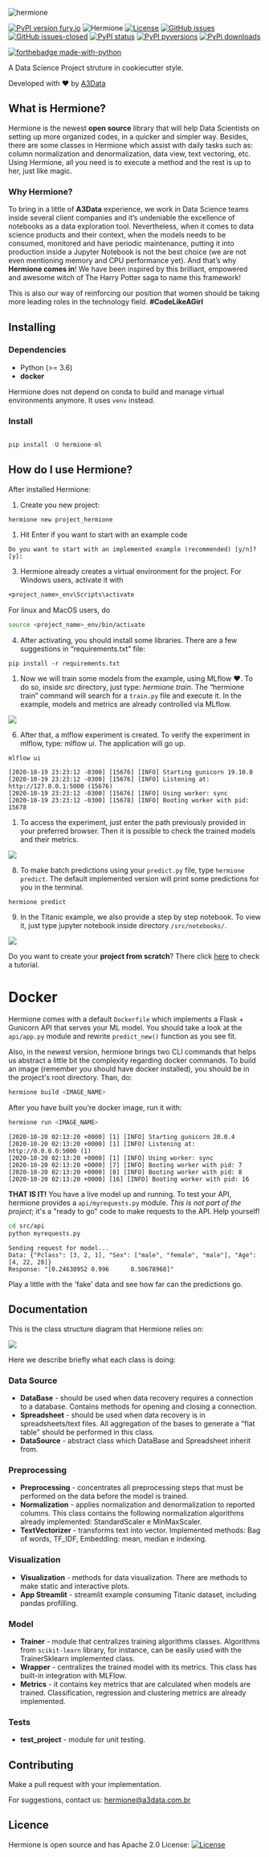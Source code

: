 ![hermione](images/vertical_logo.png)


[![PyPI version fury.io](https://badge.fury.io/py/hermione-ml.svg)](https://pypi.python.org/pypi/hermione-ml/)
![Hermione](https://github.com/A3Data/hermione/workflows/hermione/badge.svg)
[![License](https://img.shields.io/badge/License-Apache%202.0-blue.svg)](https://opensource.org/licenses/Apache-2.0)
[![GitHub issues](https://img.shields.io/github/issues/a3data/hermione.svg)](https://GitHub.com/a3data/hermione/issues/)
[![GitHub issues-closed](https://img.shields.io/github/issues-closed/a3data/hermione.svg)](https://GitHub.com/a3data/hermione/issues?q=is%3Aissue+is%3Aclosed)
[![PyPI status](https://img.shields.io/pypi/status/hermione-ml.svg)](https://pypi.python.org/pypi/hermione-ml/)
[![PyPI pyversions](https://img.shields.io/pypi/pyversions/hermione-ml.svg)](https://pypi.python.org/pypi/hermione-ml/)
[![PyPi downloads](https://pypip.in/d/hermione-ml/badge.png)](https://crate.io/packages/hermione-ml/)




[![forthebadge made-with-python](http://ForTheBadge.com/images/badges/made-with-python.svg)](https://www.python.org/)

A Data Science Project struture in cookiecutter style.

Developed with ❤️ by <a href="http://www.a3data.com.br/" target="_blank">A3Data</a>

  

## What is Hermione?

  

Hermione is the newest **open source** library that will help Data Scientists on setting up more organized codes, in a quicker and simpler way. Besides, there are some classes in Hermione which assist with daily tasks such as: column normalization and denormalization, data view, text vectoring, etc. Using Hermione, all you need is to execute a method and the rest is up to her, just like magic.

### Why Hermione?
To bring in a little of **A3Data** experience, we work in Data Science teams inside several client companies and it’s undeniable the excellence of notebooks as a data exploration tool. Nevertheless, when it comes to data science products and their context, when the models needs to be consumed, monitored and have periodic maintenance, putting it into production inside a Jupyter Notebook is not the best choice (we are not even mentioning memory and CPU performance yet). And that’s why **Hermione comes in**!
We have been inspired by this brilliant, empowered and awesome witch of The Harry Potter saga to name this framework!

This is also our way of reinforcing our position that women should be taking more leading roles in the technology field. **#CodeLikeAGirl**

## Installing


### Dependencies

- Python (>= 3.6)
- **docker**

Hermione does not depend on conda to build and manage virtual environments anymore. It uses `venv` instead.


### Install

```python

pip install -U hermione-ml

```
## How do I use Hermione?
After installed Hermione:
1.  Create you new project:

```
hermione new project_hermione
```

1. Hit Enter if you want to start with an example code

```
Do you want to start with an implemented example (recommended) [y/n]? [y]: 
```

3. Hermione already creates a virtual environment for the project. For Windows users, activate it with

```cmd
<project_name>_env\Scripts\activate
```

For linux and MacOS users, do

```bash
source <project_name>_env/bin/activate
```


4. After activating, you should install some libraries. There are a few suggestions in “requirements.txt” file:

```
pip install -r requirements.txt
```

1. Now we will train some models from the example, using MLflow ❤. To do so, inside *src* directory, just type: _hermione train_. The “hermione train” command will search for a `train.py` file and execute it. In the example, models and metrics are already controlled via MLflow.

![](https://cdn-images-1.medium.com/max/800/1*MmVcmAYspxWdzbd5r00W5g.png)

6. After that, a mlflow experiment is created. To verify the experiment in mlflow, type: mlflow ui. The application will go up.

```
mlflow ui
```

    [2020-10-19 23:23:12 -0300] [15676] [INFO] Starting gunicorn 19.10.0
    [2020-10-19 23:23:12 -0300] [15676] [INFO] Listening at: http://127.0.0.1:5000 (15676)
    [2020-10-19 23:23:12 -0300] [15676] [INFO] Using worker: sync
    [2020-10-19 23:23:12 -0300] [15678] [INFO] Booting worker with pid: 15678

1. To access the experiment, just enter the path previously provided in your preferred browser. Then it is possible to check the trained models and their metrics.

![](https://cdn-images-1.medium.com/max/800/1*c_rDEqERZR6r8JVI3TMTcQ.png)

8. To make batch predictions using your `predict.py` file, type `hermione predict`. The default implemented version will print some predictions for you in the terminal.

```
hermione predict
```

9.  In the Titanic example, we also provide a step by step notebook. To view it, just type jupyter notebook inside directory `/src/notebooks/`.

![](https://cdn-images-1.medium.com/max/800/1*U3ToR5jDjQJihT9EnxeDdg.png)

Do you want to create your **project from scratch**? There click [here](tutorial_base.md) to check a tutorial.


# Docker

Hermione comes with a default `Dockerfile` which implements a Flask + Gunicorn API that serves your ML model. You should take a look at the `api/app.py` module and rewrite `predict_new()` function as you see fit.  

Also, in the newest version, hermione brings two CLI commands that helps us abstract a little bit the complexity regarding docker commands. To build an image (remember you should have docker installed), you should be in the project's root directory. Than, do:

```bash
hermione build <IMAGE_NAME>
```

After you have built you're docker image, run it with:

```bash
hermione run <IMAGE_NAME>
```

    [2020-10-20 02:13:20 +0000] [1] [INFO] Starting gunicorn 20.0.4
    [2020-10-20 02:13:20 +0000] [1] [INFO] Listening at: http://0.0.0.0:5000 (1)
    [2020-10-20 02:13:20 +0000] [1] [INFO] Using worker: sync
    [2020-10-20 02:13:20 +0000] [7] [INFO] Booting worker with pid: 7
    [2020-10-20 02:13:20 +0000] [8] [INFO] Booting worker with pid: 8
    [2020-10-20 02:13:20 +0000] [16] [INFO] Booting worker with pid: 16

**THAT IS IT!** You have a live model up and running. To test your API, hermione provides a `api/myrequests.py` module. *This is not part of the project*; it's a "ready to go" code to make requests to the API. Help yourself!

```bash
cd src/api
python myrequests.py
```

    Sending request for model...
    Data: {"Pclass": [3, 2, 1], "Sex": ["male", "female", "male"], "Age": [4, 22, 28]}
    Response: "[0.24630952 0.996      0.50678968]"

Play a little with the 'fake' data and see how far can the predictions go.


## Documentation
This is the class structure diagram that Hermione relies on:

![](images/class_diagram.png)

Here we describe briefly what each class is doing:

### Data Source
-   **DataBase** - should be used when data recovery requires a connection to a database. Contains methods for opening and closing a connection.
-   **Spreadsheet**  - should be used when data recovery is in spreadsheets/text files. All aggregation of the bases to generate a "flat table" should be performed in this class.
-   **DataSource**  - abstract class which DataBase and Spreadsheet inherit from.


### Preprocessing

-   **Preprocessing**  - concentrates all preprocessing steps that must be performed on the data before the model is trained.
-   **Normalization** - applies normalization and denormalization to reported columns. This class contains the following normalization algorithms already implemented: StandardScaler e MinMaxScaler.
-   **TextVectorizer**  - transforms text into vector. Implemented methods: Bag of words, TF_IDF, Embedding: mean, median e indexing.

### Visualization

-   **Visualization** - methods for data visualization. There are methods to make static and interactive plots.
-   **App Streamlit** - streamlit example consuming Titanic dataset, including pandas profilling.

### Model

-   **Trainer**  - module that centralizes training algorithms classes. Algorithms from `scikit-learn` library, for instance, can be easily used with the TrainerSklearn implemented class.
-   **Wrapper** - centralizes the trained model with its metrics. This class has built-in integration with MLFlow.
-   **Metrics** - it contains key metrics that are calculated when models are trained. Classification, regression and clustering metrics are already implemented.

### Tests
-   **test_project** - module for unit testing.
  

## Contributing

  Make a pull request with your implementation.

For suggestions, contact us: hermione@a3data.com.br

## Licence
Hermione is open source and has Apache 2.0 License: [![License](https://img.shields.io/badge/License-Apache%202.0-blue.svg)](https://opensource.org/licenses/Apache-2.0)
